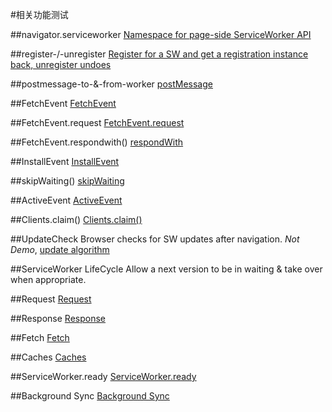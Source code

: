 #相关功能测试

##navigator.serviceworker
[Namespace for page-side ServiceWorker API](https://jakearchibald.github.io/isserviceworkerready/demos/navigator.serviceWorker/)

##register-/-unregister
[Register for a SW and get a registration instance back, unregister undoes](https://jakearchibald.github.io/isserviceworkerready/demos/registerunregister/)

##postmessage-to-&-from-worker
[postMessage](https://jakearchibald.github.io/isserviceworkerready/demos/postMessage/)

##FetchEvent
[FetchEvent](https://jakearchibald.github.io/isserviceworkerready/demos/fetchevent/)

##FetchEvent.request
[FetchEvent.request](https://jakearchibald.github.io/isserviceworkerready/demos/fetchevent/)

##FetchEvent.respondwith()
[respondWith](https://jakearchibald.github.io/isserviceworkerready/demos/fetchevent/)

##InstallEvent
[InstallEvent](https://jakearchibald.github.io/isserviceworkerready/demos/installactivate/)

##skipWaiting()
[skipWaiting](https://jakearchibald.github.io/isserviceworkerready/demos/installactivate/)

##ActiveEvent
[ActiveEvent](https://jakearchibald.github.io/isserviceworkerready/demos/installactivate/)


##Clients.claim()
[Clients.claim()](https://jakearchibald.github.io/isserviceworkerready/demos/claim/)

##UpdateCheck
Browser checks for SW updates after navigation. *Not Demo*, [update algorithm](https://w3c.github.io/ServiceWorker/#update-algorithm)

##ServiceWorker LifeCycle
Allow a next version to be in waiting & take over when appropriate.

##Request
[Request](https://jakearchibald.github.io/isserviceworkerready/demos/globalapis/)

##Response
[Response](https://jakearchibald.github.io/isserviceworkerready/demos/globalapis/)

##Fetch
[Fetch](https://jakearchibald.github.io/isserviceworkerready/demos/fetch/)

##Caches
[Caches](https://jakearchibald.github.io/isserviceworkerready/demos/globalapis/)

##ServiceWorker.ready
[ServiceWorker.ready](https://jakearchibald.github.io/isserviceworkerready/demos/registerunregister/)

##Background Sync
[Background Sync](https://jakearchibald.github.io/isserviceworkerready/demos/sync/)